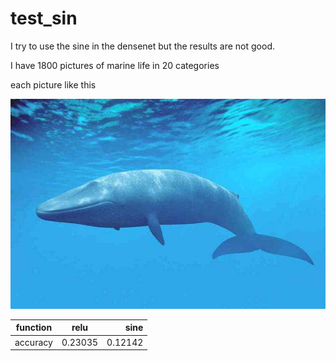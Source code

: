 # test_sin
I try to use the sine in the densenet but the results are not good.

I have 1800 pictures of marine life in 20 categories

each picture like this

![image](https://github.com/yiwangde/test_sin/blob/master/data/train_data/1.jpg)



| function | relu | sine |
| - | :-: | -: |
| accuracy | 0.23035| 0.12142 |
